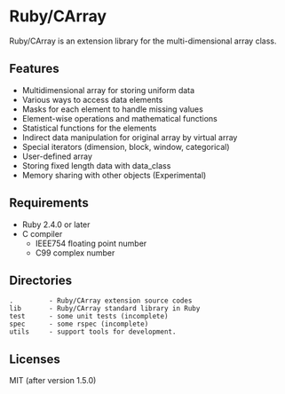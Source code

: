 Ruby/CArray
===========

Ruby/CArray is an extension library for the multi-dimensional array class.

Features
--------

* Multidimensional array for storing uniform data
* Various ways to access data elements
* Masks for each element to handle missing values
* Element-wise operations and mathematical functions
* Statistical functions for the elements
* Indirect data manipulation for original array by virtual array 
* Special iterators (dimension, block, window, categorical)
* User-defined array
* Storing fixed length data with data_class
* Memory sharing with other objects (Experimental)

Requirements
------------

* Ruby 2.4.0 or later
* C compiler 
  + IEEE754 floating point number
  + C99 complex number

Directories
-----------

    .         - Ruby/CArray extension source codes
    lib       - Ruby/CArray standard library in Ruby
    test      - some unit tests (incomplete)
    spec      - some rspec (incomplete)
    utils     - support tools for development.

Licenses
--------

MIT (after version 1.5.0)
